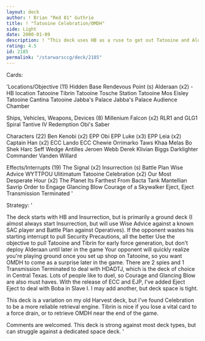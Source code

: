 ```yaml
---
layout: deck
author: ! Brian "Red 81" Guthrie
title: ! "Tatooine Celebration/OMDH"
side: Light
date: 2000-01-09
description: ! "This deck uses HB as a ruse to get out Tatooine and Alderaan for late game OMDH retrieval.Tatooine Celebration is a natural extension of this strategy.It is primarily a ground battle deck, but can hold its own in space (it just needs to hold on to 1-2"
rating: 4.5
id: 2185
permalink: "/starwarsccg/deck/2185"
---
```

Cards: 

'Locations/Objective (11)
Hidden Base
Rendevous Point (s)
Alderaan (x2) - HB location
Tatooine
Tibrin
Tatooine Tosche Station
Tatooine Mos Eisley
Tatooine Cantina
Tatooine Jabba's Palace
Jabba's Palace Audience Chamber

Ships, Vehicles, Weapons, Devices (8)
Millenium Falcon (x2)
RLR1 and GLG1
Spiral
Tantive IV
Redemption
Obi's Saber

Characters (22)
Ben Kenobi (x2)
EPP Obi
EPP Luke (x3)
EPP Leia (x2)
Captain Han (x2)
ECC Lando
ECC Chewie
Orrimarko
Taws Khaa
Melas
Bo Shek
Harc Seff
Wedge Antilles
Jeroen Webb
Derek Klivian
Biggs Darklighter
Commander Vanden Willard

Effects/Interrupts (19)
The Signal (x2)
Insurrection (s)
Battle Plan
Wise Advice
WYTTPOU
Ulitimatum
Tatooine Celebration (x2)
Our Most Desperate Hour (x2)
The Planet Its Farthest From
Bacta Tank
Mantellian Savrip
Order to Engage
Glancing Blow
Courage of a Skywalker
Eject, Eject
Transmission Terminated '

Strategy: '

The deck starts with HB and Insurrection, but is primarily a ground deck (I almost always start Insurrection, but will use Wise Advice against a known SAC player and Battle Plan against Operatives).  If the opponent wastes his starting interrupt to pull Security Precautions, all the better
Use the objective to pull Tatooine and Tibrin for early force generation, but don't deploy Alderaan until later in the game  Your opponent will quickly realize you're playing ground once you set up shop on Tatooine, so you want OMDH to come as a surprise later in the game.
There are 2 spies and 1 Transmission Terminated to deal with HDADTJ, which is the deck of choice in Central Texas.  Lots of people like to duel, so Courage and Glancing Blow are also must haves.  With the release of ECC and EJP, I've added Eject Eject to deal with Boba in Slave I.  I may add another, but deck space is tight.

This deck is a variation on my old Harvest deck, but I've found Celebration to be a more reliable retrieval engine.  Tibrin is nice if you lose a vital card to a force drain, or to retrieve OMDH near the end of the game.

Comments are welcomed.	This deck is strong against most deck types, but can struggle against a dedicated space deck. '
